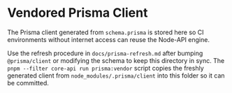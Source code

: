 # Vendored Prisma Client

The Prisma client generated from `schema.prisma` is stored here so CI environments without internet access can reuse the Node-API engine.

Use the refresh procedure in `docs/prisma-refresh.md` after bumping `@prisma/client` or modifying the schema to keep this directory in sync. The `pnpm --filter core-api run prisma:vendor` script copies the freshly generated client from `node_modules/.prisma/client` into this folder so it can be committed.
